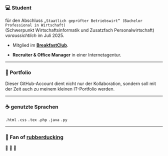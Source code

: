 ### :computer: Student 
für den Abschluss 
` „Staatlich geprüfter Betriebswirt“ (Bachelor Professional in Wirtschaft) ` <br>
(Schwerpunkt Wirtschaftsinformatik und Zusatzfach Personalwirtschaft) <br>
*voraussichtlich* im Juli 2025.

- Mitglied im **[BreakfastClub](https://github.com/WF221-BreakfastClub)**.

- **Recruiter & Office Manager** in einer Internetagentur.

---

### :file_folder: Portfolio

Dieser GitHub-Account dient nicht nur der Kollaboration, sondern soll mit der Zeit auch zu meinem kleinen IT-Portfolio werden.

---

### :coffee: genutzte Sprachen

`.html` `.css` `.tex` `.php` `.java` `.py`

---

### :duck: Fan of [rubberducking](https://en.wikipedia.org/wiki/Rubber_duck_debugging) <br> 
:duck: :duck: :duck:
